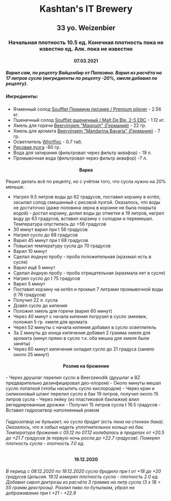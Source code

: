 <h1 align="center"> Kashtan's IT Brewery </h1>  

<h2 align="center"> 33 yo. Weizenbier </h2>

<h3 align="center"> Начальная плотность 10.5 ед. Конечная плотность пока не известно ед. Алк. пока не известно  </h3>

<h4 align="center"> 07.03.2021 </h4>

##### Варил сам, по рецепту Вайценбир от Папазяна. Варил из расчёта на 17 литров сусла (ингредиенты по рецепту -20%, хмеля добавил по рецепту). 
##### Ингредиенты:
- Ячменный солод [Soufflet Премиум пилзнер / Premium pilsner](https://www.mirbeer.ru/catalog/pivovarenie/solod/solod_0_5_1_kg/soufflet/solod_premium_pilzner_premium_pilsner_soufflet_1_kg/) - 2.56 кг.
- Пшеничный солод [Soufflet gшеничный / Malt De Ble, 2-5 EBC](https://www.mirbeer.ru/catalog/pivovarenie/solod/solod_0_5_1_kg/soufflet/solod_pshenichniy_malt_de_ble_2_5_ebc_soufflet_1_kg/) - 1.12 кг.
- Хмель для горечи [Beervingem "Magnum" (Германия)](https://www.mirbeer.ru/catalog/pivovarenie/hmel/hmel_50_100_g/hmel_beervingem_magnum_germaniya_50_g/) - 22 гр.
- Хмель для аромата [Beervingem "Mandarina Bavaria" (Германия)](https://www.mirbeer.ru/catalog/pivovarenie/hmel/hmel_50_100_g/hmel_mandarina_bavaria_germaniya_50_g/) - 7 гр.
- Осветлитель [Whirlfloc](https://www.mirbeer.ru/catalog/pivovarenie/ingredienti/osvetliteli_piva/osvetlitel_whirlfloc_10_tabletok/) - 0.7 таб.
- [Рисовая лузга](https://www.mirbeer.ru/catalog/pivovarenie/solod/solod_0_5_1_kg/luzga_risovaya_0_4_kg/) -80 гр.
- Вода для затирания (фильтровал через фильтр аквафор) - 19 л.
- Промывочная вода (фильтровал через фильтр аквафор) -7 л.
<h4 align="center"> Варка </h4>  

Решил делать всё по рецепту, но с учётом того, что сусла нужно на 20% меньше. 
    
- Нагрел 9.5 литров воды до 62 градусов, поставил корзину в котёл, засыпал солод смешанный с рисовой лузгой. Оказалось, что воды не достаточно (даже половина зерна в корзине не была покрыта водой) - достал корзину, долил воды до отметки в 19 литров, нагрел воду до 63 градусов, вставил корзину с солодом и перемешал. Температура опустилась до +56 градусов
- 30 минут варил при t 56 градусов
- Нагрел сусло до 68 градусов
- Варил 45 минут при t 68 градусов
- Повысил температуру сусла до 70 градусов
- Варил 10 минут
- Сделал йодную пробу - проба положительная (крахмал есть в сусле)
- Варил ещё 5 минут
- Сделал йодную пробу - проба отрицательная (крахмала нет в сусле)
- Нагрел сусло до t 75 градусов
- Варил 5 минут
- Поставил корзину на котёл и промыл 7 литрами промывочной воды (t 76 градусов)
- Получил 22 л. сусла
- Довёл сусло до кипения
- Положил хмель для горечи (варил 60 минут)
- Через 40 минут с начала кипения погрузил в сусло змеевик, положил 5 гр. хмеля для аромата 
- Через 52 минуты с начала кипения добавил в сусло осветлитель
- За 2 минуты до конца кипячения добавил 2 грамма хмеля для аромата (кинул прямо в сусло т.к. оба мешка для хмеля были заняты)
- Через 60 минут кипячения охладил сусло до 21 градуса (заняло около 25 минут)
<h4 align="center"> Розлив на брожение </h4>
- Через друшлаг перелил сусло в Beerzawodik (друшлаг и BZ предварительно дезинфицировал део-хлором)
- Около минуты мешал сусло лопаткой (чтобы насытить сусло кислородом)
- Через кран и силиконовый шланг перелил сусло в бак 19 литров, получил около 15 литров сусла
- Через лейку (из пластиковой баклажки) влил регидрированные дрожжи
- Получил 15 литров сусла t 16.5 градусов
- Вставил гидрозатвор наполненный ромом

###### Гидрозатвор не булькает, но сусло бродит (есть пена на стенках бака). Оказалось, что я забыл надеть уплотнительное кольцо на бак. Температура брожения с 05.12 по 07.12 колебалась в пределах от +20.5 до +21.7 градусов (в первую ночь росла до +22.7 градусов). Померял плотность сусла - плотность 7.0 ед. 

<h4 align="center"> 19.12.2020 </h4>

###### В период с 08.12.2020 по 19.12.2020 сусло бродило при t от +18 до +20 градусов Цельсия. 19.12 измерял плотность сусла - плотность 2.0 ед. Добавил сироп дектрозы из расчёта 3 грамма на литр сусла (3 х 18 = 55 грамм декстрозы). Разлил пиво по бутылкам, убрал на дображивание при t +21 - +22.9
